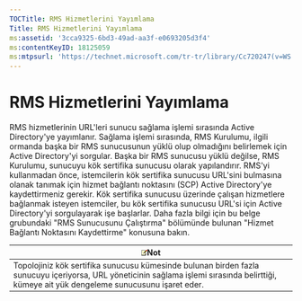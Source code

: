 ```yaml
---
TOCTitle: RMS Hizmetlerini Yayımlama
Title: RMS Hizmetlerini Yayımlama
ms:assetid: '3cca9325-6bd3-49ad-aa3f-e0693205d3f4'
ms:contentKeyID: 18125059
ms:mtpsurl: 'https://technet.microsoft.com/tr-tr/library/Cc720247(v=WS.10)'
---
```


RMS Hizmetlerini Yayımlama
==========================

RMS hizmetlerinin URL'leri sunucu sağlama işlemi sırasında Active Directory'ye yayımlanır. Sağlama işlemi sırasında, RMS Kurulumu, ilgili ormanda başka bir RMS sunucusunun yüklü olup olmadığını belirlemek için Active Directory'yi sorgular. Başka bir RMS sunucusu yüklü değilse, RMS Kurulumu, sunucuyu kök sertifika sunucusu olarak yapılandırır. RMS'yi kullanmadan önce, istemcilerin kök sertifika sunucusu URL'sini bulmasına olanak tanımak için hizmet bağlantı noktasını (SCP) Active Directory'ye kaydettirmeniz gerekir. Kök sertifika sunucusu üzerinde çalışan hizmetlere bağlanmak isteyen istemciler, bu kök sertifika sunucusu URL'si için Active Directory'yi sorgulayarak işe başlarlar. Daha fazla bilgi için bu belge grubundaki "RMS Sunucusunu Çalıştırma" bölümünde bulunan "Hizmet Bağlantı Noktasını Kaydettirme" konusuna bakın.

| ![](images/Cc720247.note(WS.10).gif)Not                                                                                                                         |
|----------------------------------------------------------------------------------------------------------------------------------------------------------------------------------------------|
| Topolojiniz kök sertifika sunucusu kümesinde bulunan birden fazla sunucuyu içeriyorsa, URL yöneticinin sağlama işlemi sırasında belirttiği, kümeye ait yük dengeleme sunucusunu işaret eder. |
